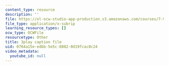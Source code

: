 ```yaml
---
content_type: resource
description: ''
file: https://ol-ocw-studio-app-production.s3.amazonaws.com/courses/7-91j-foundations-of-computational-and-systems-biology-spring-2014/0764a15eedbb5e5c88820d19fcac0c24_RBPcKbEvK3U.vtt
file_type: application/x-subrip
learning_resource_types: []
ocw_type: OCWFile
resourcetype: Other
title: 3play caption file
uid: 0764a15e-edbb-5e5c-8882-0d19fcac0c24
video_metadata:
  youtube_id: null
---
```

